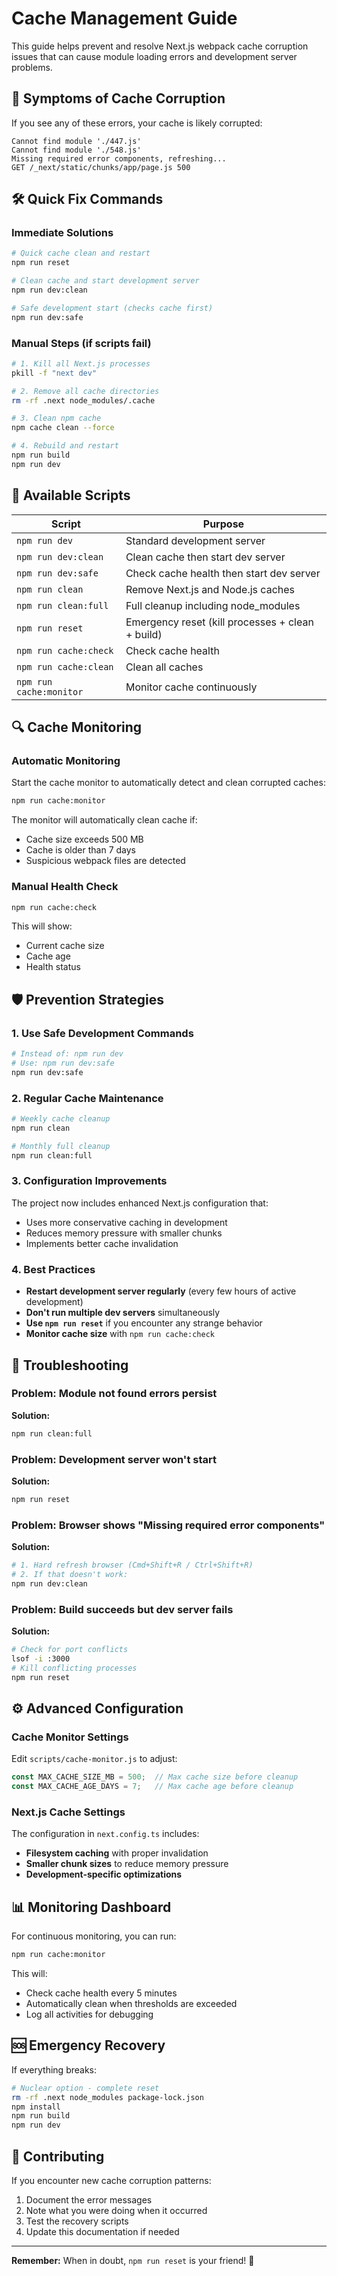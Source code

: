 # Cache Management Guide

This guide helps prevent and resolve Next.js webpack cache corruption issues that can cause module loading errors and development server problems.

## 🚨 Symptoms of Cache Corruption

If you see any of these errors, your cache is likely corrupted:

```
Cannot find module './447.js'
Cannot find module './548.js'
Missing required error components, refreshing...
GET /_next/static/chunks/app/page.js 500
```

## 🛠️ Quick Fix Commands

### Immediate Solutions

```bash
# Quick cache clean and restart
npm run reset

# Clean cache and start development server
npm run dev:clean

# Safe development start (checks cache first)
npm run dev:safe
```

### Manual Steps (if scripts fail)

```bash
# 1. Kill all Next.js processes
pkill -f "next dev"

# 2. Remove all cache directories
rm -rf .next node_modules/.cache

# 3. Clean npm cache
npm cache clean --force

# 4. Rebuild and restart
npm run build
npm run dev
```

## 🔧 Available Scripts

| Script | Purpose |
|--------|---------|
| `npm run dev` | Standard development server |
| `npm run dev:clean` | Clean cache then start dev server |
| `npm run dev:safe` | Check cache health then start dev server |
| `npm run clean` | Remove Next.js and Node.js caches |
| `npm run clean:full` | Full cleanup including node_modules |
| `npm run reset` | Emergency reset (kill processes + clean + build) |
| `npm run cache:check` | Check cache health |
| `npm run cache:clean` | Clean all caches |
| `npm run cache:monitor` | Monitor cache continuously |

## 🔍 Cache Monitoring

### Automatic Monitoring

Start the cache monitor to automatically detect and clean corrupted caches:

```bash
npm run cache:monitor
```

The monitor will automatically clean cache if:
- Cache size exceeds 500 MB
- Cache is older than 7 days
- Suspicious webpack files are detected

### Manual Health Check

```bash
npm run cache:check
```

This will show:
- Current cache size
- Cache age
- Health status

## 🛡️ Prevention Strategies

### 1. Use Safe Development Commands

```bash
# Instead of: npm run dev
# Use: npm run dev:safe
npm run dev:safe
```

### 2. Regular Cache Maintenance

```bash
# Weekly cache cleanup
npm run clean

# Monthly full cleanup
npm run clean:full
```

### 3. Configuration Improvements

The project now includes enhanced Next.js configuration that:
- Uses more conservative caching in development
- Reduces memory pressure with smaller chunks
- Implements better cache invalidation

### 4. Best Practices

- **Restart development server regularly** (every few hours of active development)
- **Don't run multiple dev servers** simultaneously
- **Use `npm run reset`** if you encounter any strange behavior
- **Monitor cache size** with `npm run cache:check`

## 🔧 Troubleshooting

### Problem: Module not found errors persist

**Solution:**
```bash
npm run clean:full
```

### Problem: Development server won't start

**Solution:**
```bash
npm run reset
```

### Problem: Browser shows "Missing required error components"

**Solution:**
```bash
# 1. Hard refresh browser (Cmd+Shift+R / Ctrl+Shift+R)
# 2. If that doesn't work:
npm run dev:clean
```

### Problem: Build succeeds but dev server fails

**Solution:**
```bash
# Check for port conflicts
lsof -i :3000
# Kill conflicting processes
npm run reset
```

## ⚙️ Advanced Configuration

### Cache Monitor Settings

Edit `scripts/cache-monitor.js` to adjust:

```javascript
const MAX_CACHE_SIZE_MB = 500;  // Max cache size before cleanup
const MAX_CACHE_AGE_DAYS = 7;   // Max cache age before cleanup
```

### Next.js Cache Settings

The configuration in `next.config.ts` includes:

- **Filesystem caching** with proper invalidation
- **Smaller chunk sizes** to reduce memory pressure
- **Development-specific optimizations**

## 📊 Monitoring Dashboard

For continuous monitoring, you can run:

```bash
npm run cache:monitor
```

This will:
- Check cache health every 5 minutes
- Automatically clean when thresholds are exceeded
- Log all activities for debugging

## 🆘 Emergency Recovery

If everything breaks:

```bash
# Nuclear option - complete reset
rm -rf .next node_modules package-lock.json
npm install
npm run build
npm run dev
```

## 📝 Contributing

If you encounter new cache corruption patterns:

1. Document the error messages
2. Note what you were doing when it occurred
3. Test the recovery scripts
4. Update this documentation if needed

---

**Remember:** When in doubt, `npm run reset` is your friend! 🚀 